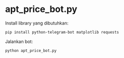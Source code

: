 # apt_price_bot.py

Install library yang dibutuhkan:

    pip install python-telegram-bot matplotlib requests

Jalankan bot:    

    python apt_price_bot.py
